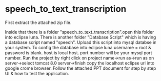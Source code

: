 # speech_to_text_transcription
First extract the attached zip file.

Inside that there is a folder "speech_to_text_transcription".open this folder into eclipse luna.
There is another folder "Database Script" which is having a database script named "speech". Upload this script into mysql databse in your system.
To config the database into eclipse luna username = root & password is blank. host is local host. port number will be your mysql port number.
Run the project  by right click on project name->run as->run as on server->select tomcat 8.0 server->finish
copy the localhost eclipse url into google crome browser.
Follow the attached PPT document for step by step UI & how to test the application.
